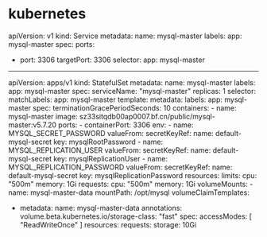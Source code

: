 # kubernetes
apiVersion: v1
kind: Service
metadata:
  name: mysql-master
  labels:
    app: mysql-master
spec:
  ports:
  - port: 3306
    targetPort: 3306
  selector:
    app: mysql-master
    
---
apiVersion: apps/v1
kind: StatefulSet
metadata:
  name: mysql-master
  labels:
    app: mysql-master
spec:
  serviceName: "mysql-master"
  replicas: 1
  selector:
    matchLabels:
      app: mysql-master
  template:
    metadata:
      labels:
        app: mysql-master
    spec:
      terminationGracePeriodSeconds: 10
      containers:
      - name: mysql-master
        image: sz33sitqdb00ap0007.bf.cn/public/mysql-master:v5.7.20
        ports:
        - containerPort: 3306
        env:
        - name: MYSQL_SECRET_PASSWORD
          valueFrom:
            secretKeyRef:
            name: default-mysql-secret
            key: mysqlRootPassword
        - name: MYSQL_REPLICATION_USER
          valueFrom:
             secretKeyRef:
             name: default-mysql-secret
             key: mysqlReplicationUser
        - name: MYSQL_REPLICATION_PASSWORD
          valueFrom:
            secretKeyRef:
            name: default-mysql-secret
            key: mysqlReplicationPassword
        resources:
          limits:
            cpu: "500m"
            memory: 1Gi
          requests:
            cpu: "500m"
            memory: 1Gi
        volumeMounts:
        - name: mysql-master-data
          mountPath: /opt/mysql
  volumeClaimTemplates:
  - metadata:
      name: mysql-master-data
      annotations:
        volume.beta.kubernetes.io/storage-class: "fast"
    spec:
      accessModes: [ "ReadWriteOnce" ]
      resources:
        requests:
          storage: 10Gi
